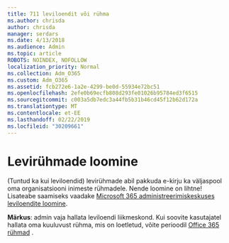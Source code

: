 ```yaml
---
title: 711 leviloendit või rühma
ms.author: chrisda
author: chrisda
manager: serdars
ms.date: 4/13/2018
ms.audience: Admin
ms.topic: article
ROBOTS: NOINDEX, NOFOLLOW
localization_priority: Normal
ms.collection: Adm_O365
ms.custom: Adm_O365
ms.assetid: fcb272e6-1a2e-4299-be0d-55934e72bc51
ms.openlocfilehash: 2efe0b69ecfb808d293fe01026b95784ed3f6515
ms.sourcegitcommit: c003a5db7edc3a44fb5b31b46cd45f12b62d172a
ms.translationtype: MT
ms.contentlocale: et-EE
ms.lasthandoff: 02/22/2019
ms.locfileid: "30209661"
---
```

# <a name="create-distribution-groups"></a>Levirühmade loomine

(Tuntud ka kui leviloendid) levirühmade abil pakkuda e-kirju ka väljaspool oma organisatsiooni inimeste rühmadele. Nende loomine on lihtne! Lisateabe saamiseks vaadake [Microsoft 365 administreerimiskeskuses leviloendite loomine](https://support.office.com/article/b1ffe755-59e5-4369-826d-825f145a8400).
  
 **Märkus**: admin vaja hallata leviloendi liikmeskond. Kui soovite kasutajatel hallata oma kuuluvust rühma, mis on loetletud, võite perioodil [Office 365 rühmad](https://support.office.com/article/b565caa1-5c40-40ef-9915-60fdb2d97fa2) . 
  

